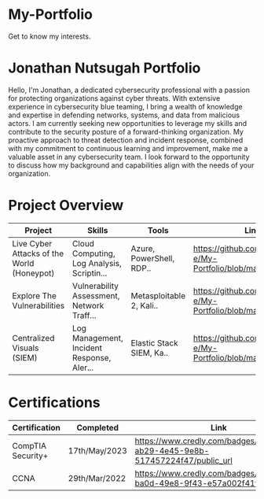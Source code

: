 # My-Portfolio
Get to know my interests.



# Jonathan Nutsugah Portfolio
Hello, I'm Jonathan, a dedicated cybersecurity professional with a passion for protecting organizations against cyber threats. With extensive experience in cybersecurity blue teaming, I bring a wealth of knowledge and expertise in defending networks, systems, and data from malicious actors. I am currently seeking new opportunities to leverage my skills and contribute to the security posture of a forward-thinking organization. My proactive approach to threat detection and incident response, combined with my commitment to continuous learning and improvement, make me a valuable asset in any cybersecurity team. I look forward to the opportunity to discuss how my background and capabilities align with the needs of your organization.

# Project Overview 
|                  Project                   |                    Skills                  |            Tools         |                              Link                               |
| ------------------------------------------ | ------------------------------------------ | ------------------------ | --------------------------------------------------------------- |
| Live Cyber Attacks of the World (Honeypot) | Cloud Computing, Log Analysis, Scriptin... | Azure, PowerShell, RDP.. | https://github.com/capital-e/My-Portfolio/blob/main/Project1.md |
|        Explore The Vulnerabilities         | Vulnerability Assessment, Network Traff... | Metasploitable 2, Kali.. | https://github.com/capital-e/My-Portfolio/blob/main/Project2.md |
|         Centralized Visuals (SIEM)         | Log Management, Incident Response, Aler... | Elastic Stack SIEM, Ka.. | https://github.com/capital-e/My-Portfolio/blob/main/Project3.md |


# Certifications
|     Certification     |               Completed                |                                     Link                                      |
| --------------------  | -------------------------------------- | ------------------------------------------------------------------------------| 
|   CompTIA Security+   |            17th/May/2023               | https://www.credly.com/badges/01b197d4-ab29-4e45-9e8b-517457224f47/public_url | 
|         CCNA          |            29th/Mar/2022               | https://www.credly.com/badges/73a741f0-ba0d-49e8-9f43-e57a002f41fd/public_url |
